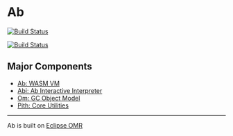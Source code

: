 # Ab

[![Build Status](https://travis-ci.org/ab-vm/ab.svg?branch=master)](https://travis-ci.org/ab-vm/ab)

[![Build Status](https://ci.appveyor.com/api/projects/status/github/ab-vm/ab?svg=true&branch=master)](https://ci.appveyor.com/project/ab-vm/ab)

## Major Components

* [Ab: WASM VM](./ab/README.md)
* [Abi: Ab Interactive Interpreter](./abi/README.md)
* [Om: GC Object Model](./om/README.md)
* [Pith: Core Utilities](./pith/README.md)

---

Ab is built on [Eclipse OMR](https://github.com/eclipse/omr)
